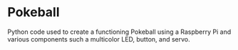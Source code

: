 # Pokeball
Python code used to create a functioning Pokeball using a Raspberry Pi and various components such a multicolor LED, button, and servo.
